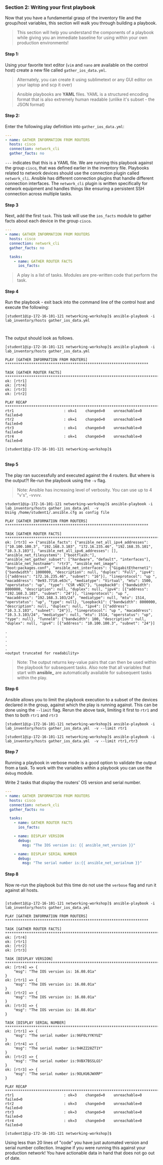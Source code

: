 ### Section 2: Writing your first playbook

Now that you have a fundamental grasp of the inventory file and the group/host variables, this section will walk you through building a playbook. 

> This section will help you understand the components of a playbook while giving you an immediate baseline for using within your own production environments!

#### Step 1:

Using your favorite text editor (`vim` and `nano` are available on the control host) create a new file called `gather_ios_data.yml`.

>Alternately, you can create it using sublimetext or any GUI editor on your laptop and scp it over)


>Ansible playbooks are **YAML** files. YAML is a structured encoding format that is also extremely human readable (unlike it's subset - the JSON format)

#### Step 2:

Enter the following play definition into `gather_ios_data.yml`:


``` yaml
---
- name: GATHER INFORMATION FROM ROUTERS
  hosts: cisco
  connection: network_cli
  gather_facts: no
```

`---` indicates that this is a YAML file. We are running this playbook against the group `cisco`, that was defined earlier in the inventory file. Playbooks related to network devices should use the connection plugin called `network_cli`. Ansible has different connection plugins that handle different connection interfaces. The `network_cli` plugin is written specifically for network equipment and handles things like ensuring a persistent SSH connection across multiple tasks.


#### Step 3

Next, add the first `task`. This task will use the `ios_facts` module to gather facts about each device in the group `cisco`.


``` yaml
---
- name: GATHER INFORMATION FROM ROUTERS
  hosts: cisco
  connection: network_cli
  gather_facts: no

  tasks:
    - name: GATHER ROUTER FACTS
      ios_facts:
```

>A play is a list of tasks. Modules are pre-written code that perform the task.



#### Step 4

Run the playbook - exit back into the command line of the control host and execute the following:


```
[student1@ip-172-16-101-121 networking-workshop]$ ansible-playbook -i lab_inventory/hosts gather_ios_data.yml 



```

The output should look as follows.

```
[student1@ip-172-16-101-121 networking-workshop]$ ansible-playbook -i lab_inventory/hosts gather_ios_data.yml 

PLAY [GATHER INFORMATION FROM ROUTERS] ******************************************************************

TASK [GATHER ROUTER FACTS] ******************************************************************************
ok: [rtr1]
ok: [rtr4]
ok: [rtr3]
ok: [rtr2]

PLAY RECAP **********************************************************************************************
rtr1                       : ok=1    changed=0    unreachable=0    failed=0   
rtr2                       : ok=1    changed=0    unreachable=0    failed=0   
rtr3                       : ok=1    changed=0    unreachable=0    failed=0   
rtr4                       : ok=1    changed=0    unreachable=0    failed=0   

[student1@ip-172-16-101-121 networking-workshop]$ 


```


#### Step 5


The play ran successfully and executed against the 4 routers. But where is the output?! Re-run the playbook using the `-v` flag.

> Note: Ansible has increasing level of verbosity. You can use up to 4 "v's", -vvvv.


``` 
student1@ip-172-16-101-121 networking-workshop]$ ansible-playbook -i lab_inventory/hosts gather_ios_data.yml  -v
Using /home/student1/.ansible.cfg as config file

PLAY [GATHER INFORMATION FROM ROUTERS] ******************************************************************

TASK [GATHER ROUTER FACTS] ******************************************************************************
ok: [rtr3] => {"ansible_facts": {"ansible_net_all_ipv4_addresses": ["10.100.100.3", "192.168.3.103", "172.16.235.46", "192.168.35.101", "10.3.3.103"], "ansible_net_all_ipv6_addresses": [], "ansible_net_filesystems": ["bootflash:"], "ansible_net_gather_subset": ["hardware", "default", "interfaces"], "ansible_net_hostname": "rtr3", "ansible_net_image": "boot:packages.conf", "ansible_net_interfaces": {"GigabitEthernet1": {"bandwidth": 1000000, "description": null, "duplex": "Full", "ipv4": [{"address": "172.16.235.46", "subnet": "16"}], "lineprotocol": "up ", "macaddress": "0e93.7710.e63c", "mediatype": "Virtual", "mtu": 1500, "operstatus": "up", "type": "CSR vNIC"}, "Loopback0": {"bandwidth": 8000000, "description": null, "duplex": null, "ipv4": [{"address": "192.168.3.103", "subnet": "24"}], "lineprotocol": "up ", "macaddress": "192.168.3.103/24", "mediatype": null, "mtu": 1514, "operstatus": "up", "type": null}, "Loopback1": {"bandwidth": 8000000, "description": null, "duplex": null, "ipv4": [{"address": "10.3.3.103", "subnet": "24"}], "lineprotocol": "up ", "macaddress": "10.3.3.103/24", "mediatype": null, "mtu": 1514, "operstatus": "up", "type": null}, "Tunnel0": {"bandwidth": 100, "description": null, "duplex": null, "ipv4": [{"address": "10.100.100.3", "subnet": "24"}]

.
.
.
.
.
<output truncated for readability>
```


> Note: The output returns key-value pairs that can then be used within the playbook for subsequent tasks. Also note that all variables that start with **ansible_** are automatically available for subsequent tasks within the play.


#### Step 6

Ansible allows you to limit the playbook execution to a subset of the devices declared in the group, against which the play is running against. This can be done using the `--limit` flag. Rerun the above task, limiting it first to `rtr1` and then to both `rtr1` and `rtr3`


``` 
[student1@ip-172-16-101-121 networking-workshop]$ ansible-playbook -i lab_inventory/hosts gather_ios_data.yml  -v --limit rtr1
```


``` 
[student1@ip-172-16-101-121 networking-workshop]$ ansible-playbook -i lab_inventory/hosts gather_ios_data.yml  -v --limit rtr1,rtr3

```





#### Step 7

Running a playbook in verbose mode is a good option to validate the output from a task. To work with the variables within a playbook you can use the `debug` module. 

Write 2 tasks that display the routers' OS version and serial number.


``` yaml
---
- name: GATHER INFORMATION FROM ROUTERS
  hosts: cisco
  connection: network_cli
  gather_facts: no

  tasks:
    - name: GATHER ROUTER FACTS
      ios_facts:

    - name: DISPLAY VERSION
      debug:
        msg: "The IOS version is: {{ ansible_net_version }}"

    - name: DISPLAY SERIAL NUMBER
      debug:
        msg: "The serial number is:{{ ansible_net_serialnum }}"
```

#### Step 8

Now re-run the playbook but this time do not use the `verbose` flag and run it against all hosts.

```

[student1@ip-172-16-101-121 networking-workshop]$ ansible-playbook -i lab_inventory/hosts gather_ios_data.yml 

PLAY [GATHER INFORMATION FROM ROUTERS] ******************************************************************

TASK [GATHER ROUTER FACTS] ******************************************************************************
ok: [rtr4]
ok: [rtr1]
ok: [rtr2]
ok: [rtr3]

TASK [DISPLAY VERSION] **********************************************************************************
ok: [rtr4] => {
    "msg": "The IOS version is: 16.08.01a"
}
ok: [rtr1] => {
    "msg": "The IOS version is: 16.08.01a"
}
ok: [rtr2] => {
    "msg": "The IOS version is: 16.08.01a"
}
ok: [rtr3] => {
    "msg": "The IOS version is: 16.08.01a"
}

TASK [DISPLAY SERIAL NUMBER] ****************************************************************************
ok: [rtr1] => {
    "msg": "The serial number is:96F0LYYKYUZ"
}
ok: [rtr4] => {
    "msg": "The serial number is:94KZZ28ZT1Y"
}
ok: [rtr2] => {
    "msg": "The serial number is:9VBX7BSSLGS"
}
ok: [rtr3] => {
    "msg": "The serial number is:9OLKU6JWXRP"
}

PLAY RECAP **********************************************************************************************
rtr1                       : ok=3    changed=0    unreachable=0    failed=0   
rtr2                       : ok=3    changed=0    unreachable=0    failed=0   
rtr3                       : ok=3    changed=0    unreachable=0    failed=0   
rtr4                       : ok=3    changed=0    unreachable=0    failed=0   

[student1@ip-172-16-101-121 networking-workshop]$ 

```


Using less than 20 lines of "code" you have just automated version and serial number collection. Imagine if you were running this against your production network! You have actionable data in hand that does not go out of date.




